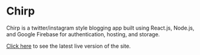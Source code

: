 ﻿# Chirp
Chirp is a twitter/instagram style blogging app built using React.js, Node.js, and Google Firebase for authentication, hosting, and storage.

[Click here](https://chirper-a4c7e.firebaseapp.com/) to see the latest live version of the site.